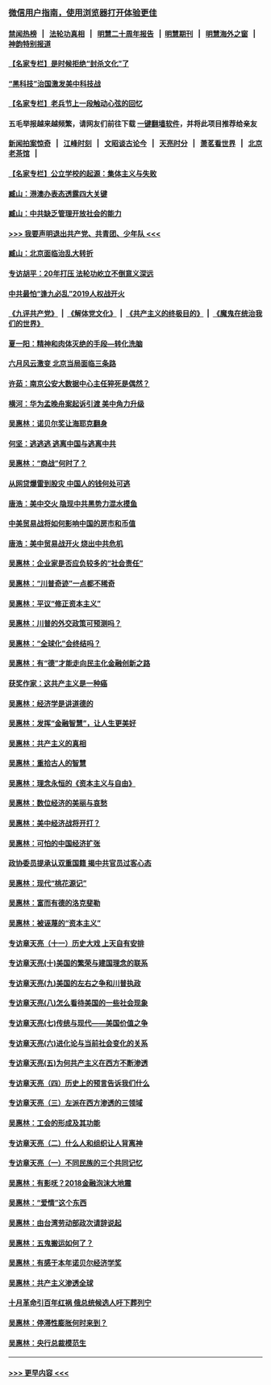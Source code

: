 ### [微信用户指南，使用浏览器打开体验更佳](https://github.com/gfw-breaker/banned-news1/blob/master/indexes/wechat-guide.md?t=0)
#### [禁闻热榜](热点新闻.md?t=0)  &nbsp;&nbsp;|&nbsp;&nbsp; [法轮功真相](https://github.com/gfw-breaker/truth/blob/master/README.md?t=0) &nbsp;&nbsp;|&nbsp;&nbsp; [明慧二十周年报告](https://github.com/gfw-breaker/mh-reports/blob/master/README.md?t=0) &nbsp;&nbsp;|&nbsp;&nbsp;[明慧期刊](https://github.com/gfw-breaker/mh-qikan) &nbsp;&nbsp;|&nbsp;&nbsp; [明慧海外之窗](https://github.com/gfw-breaker/mh-news/blob/master/README.md?t=0) &nbsp;&nbsp;|&nbsp;&nbsp; [神韵特别报道](https://github.com/gfw-breaker/mh-news/blob/master/shenyun.md?t=0)
#### [【名家专栏】是时候拒绝“封杀文化”了](../pages/nsc423/n11814093.md?t=02111633) 
#### [“黑科技”治国激发美中科技战](../pages/nsc423/n11638056.md?t=02111633) 
#### [【名家专栏】老兵节上一段触动心弦的回忆](../pages/nsc423/n11646016.md?t=02111633) 
#### 五毛举报越来越频繁，请网友们前往下载 [一键翻墙软件](https://github.com/gfw-breaker/ssr-accounts)，并将此项目推荐给亲友
#### [新闻拍案惊奇](https://github.com/gfw-breaker/banned-news1/blob/master/pages/link4.md) &nbsp;&nbsp;|&nbsp;&nbsp; [江峰时刻](https://github.com/gfw-breaker/banned-news1/blob/master/pages/link4.md) &nbsp;&nbsp;|&nbsp;&nbsp; [文昭谈古论今](https://github.com/gfw-breaker/banned-news1/blob/master/pages/link4.md) &nbsp;&nbsp;|&nbsp;&nbsp; [天亮时分](https://github.com/gfw-breaker/banned-news1/blob/master/pages/link4.md) &nbsp;&nbsp;|&nbsp;&nbsp; [萧茗看世界](https://github.com/gfw-breaker/banned-news1/blob/master/pages/link4.md) &nbsp;&nbsp;|&nbsp;&nbsp; [北京老茶馆](https://github.com/gfw-breaker/banned-news1/blob/master/pages/link4.md) &nbsp;&nbsp;|&nbsp;&nbsp; 
#### [【名家专栏】公立学校的起源：集体主义与失败](../pages/nsc423/n11601833.md?t=02111633) 
#### [臧山：港澳办表态透露四大关键](../pages/nsc423/n11421628.md?t=02111633) 
#### [臧山：中共缺乏管理开放社会的能力](../pages/nsc423/n11407457.md?t=02111633) 
#### [>>> 我要声明退出共产党、共青团、少年队 <<<](https://github.com/begood0513/goodnews/blob/master/quit/letter.md) 
#### [臧山：北京面临治乱大转折](../pages/nsc423/n11406895.md?t=02111633) 
#### [专访胡平：20年打压 法轮功屹立不倒意义深远](../pages/nsc423/n11398800.md?t=02111633) 
#### [中共最怕“逢九必乱”2019人权战开火](../pages/nsc423/n11385248.md?t=02111633) 
#### [《九评共产党》](https://github.com/begood0513/9ping.md/blob/master/README.md) &nbsp;|&nbsp; [《解体党文化》](../../../../jtdwh.md/blob/master/README.md)  &nbsp;|&nbsp; [《共产主义的终极目的》](../../../../gczydzjmd.md/blob/master/README.md) &nbsp;|&nbsp; [《魔鬼在统治我们的世界》](../../../../mgztzwmdsj.md/blob/master/README.md) 
#### [夏一阳：精神和肉体灭绝的手段—转化洗脑](../pages/nsc423/n11368250.md?t=02111633) 
#### [六月风云激变 北京当局面临三条路](../pages/nsc423/n11313668.md?t=02111633) 
#### [许茹：南京公安大数据中心主任猝死是偶然？](../pages/nsc423/n11064744.md?t=02111633) 
#### [横河：华为孟晚舟案起诉引渡 美中角力升级](../pages/nsc423/n11027230.md?t=02111633) 
#### [吴惠林：诺贝尔奖让海耶克翻身](../pages/nsc423/n10890049.md?t=02111633) 
#### [何坚：逃逃逃 逃离中国与逃离中共](../pages/nsc423/n10592891.md?t=02111633) 
#### [吴惠林：“商战”何时了？](../pages/nsc423/n10573558.md?t=02111633) 
#### [从网贷爆雷到股灾 中国人的钱何处可逃](../pages/nsc423/n10572800.md?t=02111633) 
#### [唐浩：美中交火 隐现中共黑势力混水摸鱼](../pages/nsc423/n10544040.md?t=02111633) 
#### [中美贸易战将如何影响中国的房市和币值](../pages/nsc423/n10543697.md?t=02111633) 
#### [唐浩：美中贸易战开火 烧出中共危机](../pages/nsc423/n10540126.md?t=02111633) 
#### [吴惠林：企业家是否应负较多的“社会责任”](../pages/nsc423/n10535022.md?t=02111633) 
#### [吴惠林：“川普奇迹”一点都不稀奇](../pages/nsc423/n10512808.md?t=02111633) 
#### [吴惠林：平议“修正资本主义”](../pages/nsc423/n10495724.md?t=02111633) 
#### [吴惠林：川普的外交政策可预测吗？](../pages/nsc423/n10462387.md?t=02111633) 
#### [吴惠林：“全球化”会终结吗？](../pages/nsc423/n10452838.md?t=02111633) 
#### [吴惠林：有“德”才能走向民主化金融创新之路](../pages/nsc423/n10432292.md?t=02111633) 
#### [获奖作家：这共产主义是一种癌](../pages/nsc423/n10431541.md?t=02111633) 
#### [吴惠林：经济学是讲道德的](../pages/nsc423/n10398014.md?t=02111633) 
#### [吴惠林：发挥“金融智慧”，让人生更美好](../pages/nsc423/n10375019.md?t=02111633) 
#### [吴惠林：共产主义的真相](../pages/nsc423/n10351394.md?t=02111633) 
#### [吴惠林：重拾古人的智慧](../pages/nsc423/n10337691.md?t=02111633) 
#### [吴惠林：理念永恒的《资本主义与自由》](../pages/nsc423/n10316274.md?t=02111633) 
#### [吴惠林：数位经济的美丽与哀愁](../pages/nsc423/n10292946.md?t=02111633) 
#### [吴惠林：美中经济战将开打？](../pages/nsc423/n10258825.md?t=02111633) 
#### [吴惠林：可怕的中国经济扩张](../pages/nsc423/n10219147.md?t=02111633) 
#### [政协委员提承认双重国籍 揭中共官员过客心态](../pages/nsc423/n10208809.md?t=02111633) 
#### [吴惠林：现代“桃花源记”](../pages/nsc423/n10185234.md?t=02111633) 
#### [吴惠林：富而有德的洛克斐勒](../pages/nsc423/n10142264.md?t=02111633) 
#### [吴惠林：被诬蔑的“资本主义”](../pages/nsc423/n10124816.md?t=02111633) 
#### [专访章天亮（十一）历史大戏 上天自有安排](../pages/nsc423/n10094905.md?t=02111633) 
#### [专访章天亮(十)美国的繁荣与建国理念的联系](../pages/nsc423/n10094899.md?t=02111633) 
#### [专访章天亮(九)美国的左右之争和川普执政](../pages/nsc423/n10094889.md?t=02111633) 
#### [专访章天亮(八)怎么看待美国的一些社会现象](../pages/nsc423/n10094857.md?t=02111633) 
#### [专访章天亮(七)传统与现代——美国价值之争](../pages/nsc423/n10093140.md?t=02111633) 
#### [专访章天亮(六)进化论与当前社会变化的关系](../pages/nsc423/n10092036.md?t=02111633) 
#### [专访章天亮(五)为何共产主义在西方不断渗透](../pages/nsc423/n10083620.md?t=02111633) 
#### [专访章天亮（四）历史上的预言告诉我们什么](../pages/nsc423/n10083606.md?t=02111633) 
#### [专访章天亮（三）左派在西方渗透的三领域](../pages/nsc423/n10081115.md?t=02111633) 
#### [吴惠林：工会的形成及其功能](../pages/nsc423/n10080633.md?t=02111633) 
#### [专访章天亮（二）什么人和组织让人背离神](../pages/nsc423/n10076637.md?t=02111633) 
#### [专访章天亮（一）不同民族的三个共同记忆](../pages/nsc423/n10074188.md?t=02111633) 
#### [吴惠林：有影呒？2018金融泡沫大地震](../pages/nsc423/n10040534.md?t=02111633) 
#### [吴惠林：“爱情”这个东西](../pages/nsc423/n10019423.md?t=02111633) 
#### [吴惠林：由台湾劳动部政次请辞说起](../pages/nsc423/n9979679.md?t=02111633) 
#### [吴惠林：五鬼搬运如何了？](../pages/nsc423/n9925338.md?t=02111633) 
#### [吴惠林：有感于本年诺贝尔经济学奖](../pages/nsc423/n9871883.md?t=02111633) 
#### [吴惠林：共产主义渗透全球](../pages/nsc423/n9812748.md?t=02111633) 
#### [十月革命引百年红祸 俄总统候选人吁下葬列宁](../pages/nsc423/n9810182.md?t=02111633) 
#### [吴惠林：停滞性膨胀何时来到？](../pages/nsc423/n9764136.md?t=02111633) 
#### [吴惠林：央行总裁模范生](../pages/nsc423/n9728134.md?t=02111633) 

----
#### [ >>> 更早内容 <<< ](../indexes/nsc423-earlier.md)
